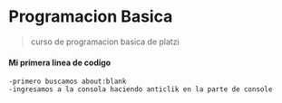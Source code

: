 # Programacion Basica

>curso de programacion basica de platzi

#### Mi primera linea de codigo
    -primero buscamos about:blank
    -ingresamos a la consola haciendo anticlik en la parte de console
